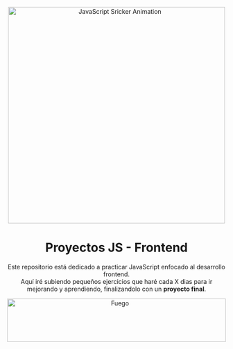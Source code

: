 <p align="center">
  <img src="https://i.giphy.com/ln7z2eWriiQAllfVcn.webp" alt="JavaScript Sricker Animation" width="500px">
</p>

<h1 align="center">Proyectos JS - Frontend</h1>

<p align="center">
Este repositorio está dedicado a practicar JavaScript enfocado al desarrollo frontend.<br>
Aquí iré subiendo pequeños ejercicios que haré cada X dias para ir mejorando y aprendiendo, finalizandolo con un <b>proyecto final</b>.
</p>

<p align="center">
    <img src="https://www.gifsanimados.org/data/media/90/fuego-imagen-animada-0419.gif" alt="Fuego" width="100%" height="100"><br>
</p>
